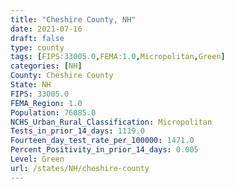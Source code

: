 ```yaml
---
title: "Cheshire County, NH"
date: 2021-07-16
draft: false
type: county
tags: [FIPS:33005.0,FEMA:1.0,Micropolitan,Green]
categories: [NH]
County: Cheshire County
State: NH
FIPS: 33005.0
FEMA_Region: 1.0
Population: 76085.0
NCHS_Urban_Rural_Classification: Micropolitan
Tests_in_prior_14_days: 1119.0
Fourteen_day_test_rate_per_100000: 1471.0
Percent_Positivity_in_prior_14_days: 0.005
Level: Green
url: /states/NH/cheshire-county
---
```



